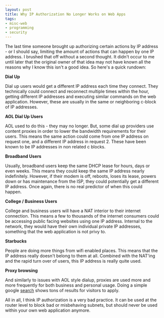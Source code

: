 ```yaml
---
layout: post
title: Why IP Authorization No Longer Works on Web Apps
tags:
- misc-web
- programming
- security
---
```

The last time someone brought up authorizing certain actions by IP address - or I should say, limiting the amount of actions that can happen by one IP address.  I brushed that off without a second thought.  It didn't occur to me until later that the original owner of that idea may not have known all the reasons why I know this isn't a good idea.  So here's a quick rundown:

**Dial Up**

Dial up users would get a different IP address each time they connect.  They technically could connect and reconnect multiple times within the hour, getting different IP addresses and executing similar commands on the web application.  However, these are usually in the same or neighboring c-block of IP addresses.

**AOL Dial Up Users**

AOL used to do this - they may no longer.  But, some dial up providers use content proxies in order to lower the bandwidth requirements for their users.  This means the same action could come from one IP address on request one, and a different IP address in request 2.  These have been known to be IP addresses in non related c blocks.

**Broadband Users**

Usually, broadband users keep the same DHCP lease for hours, days or even weeks.  This means they could keep the same IP address nearly indefinitely.  However, if their modem is off, reboots, loses its lease, powers down or has maintenance from the ISP, they could potentially get a different IP address.  Once again, there is no real predictor of when this could happen.

**College / Business Users**

College and business users will have a NAT interior to their internet connection.  This means a few to thousands of the internet consumers could be accessing public facing websites using one IP address.  Internal to the network, they would have their own individual private IP addresses, something that the web application is not privy to.

**Starbucks**

People are doing more things from wifi enabled places.  This means that the IP address really doesn't belong to them at all.  Combined with the NAT'ing and the rapid turn over of users, this IP address is really quite used.

**Proxy browsing**

And similarly to issues with AOL style dialup, proxies are used more and more frequently for both business and personal usage.  Doing a simple google [search](https://encrypted.google.com/search?q=proxy+sites) shows tons of results for visitors to apply. 

All in all, I think IP authorization is a very bad practice.  It can be used at the router level to block bad or misbehaving subnets, but should never be used within your own web application anymore.

